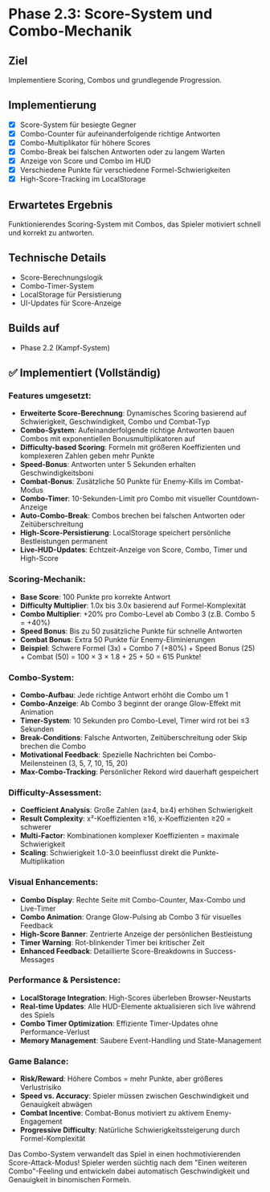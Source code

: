 # Phase 2.3: Score-System und Combo-Mechanik

## Ziel
Implementiere Scoring, Combos und grundlegende Progression.

## Implementierung

- [x] Score-System für besiegte Gegner
- [x] Combo-Counter für aufeinanderfolgende richtige Antworten
- [x] Combo-Multiplikator für höhere Scores
- [x] Combo-Break bei falschen Antworten oder zu langem Warten
- [x] Anzeige von Score und Combo im HUD
- [x] Verschiedene Punkte für verschiedene Formel-Schwierigkeiten
- [x] High-Score-Tracking im LocalStorage

## Erwartetes Ergebnis
Funktionierendes Scoring-System mit Combos, das Spieler motiviert schnell und korrekt zu antworten.

## Technische Details
- Score-Berechnungslogik
- Combo-Timer-System
- LocalStorage für Persistierung
- UI-Updates für Score-Anzeige

## Builds auf
- Phase 2.2 (Kampf-System)

## ✅ Implementiert (Vollständig)

### Features umgesetzt:
- **Erweiterte Score-Berechnung**: Dynamisches Scoring basierend auf Schwierigkeit, Geschwindigkeit, Combo und Combat-Typ
- **Combo-System**: Aufeinanderfolgende richtige Antworten bauen Combos mit exponentiellen Bonusmultiplikatoren auf
- **Difficulty-based Scoring**: Formeln mit größeren Koeffizienten und komplexeren Zahlen geben mehr Punkte
- **Speed-Bonus**: Antworten unter 5 Sekunden erhalten Geschwindigkeitsboni
- **Combat-Bonus**: Zusätzliche 50 Punkte für Enemy-Kills im Combat-Modus
- **Combo-Timer**: 10-Sekunden-Limit pro Combo mit visueller Countdown-Anzeige
- **Auto-Combo-Break**: Combos brechen bei falschen Antworten oder Zeitüberschreitung
- **High-Score-Persistierung**: LocalStorage speichert persönliche Bestleistungen permanent
- **Live-HUD-Updates**: Echtzeit-Anzeige von Score, Combo, Timer und High-Score

### Scoring-Mechanik:
- **Base Score**: 100 Punkte pro korrekte Antwort
- **Difficulty Multiplier**: 1.0x bis 3.0x basierend auf Formel-Komplexität
- **Combo Multiplier**: +20% pro Combo-Level ab Combo 3 (z.B. Combo 5 = +40%)
- **Speed Bonus**: Bis zu 50 zusätzliche Punkte für schnelle Antworten
- **Combat Bonus**: Extra 50 Punkte für Enemy-Eliminierungen
- **Beispiel**: Schwere Formel (3x) + Combo 7 (+80%) + Speed Bonus (25) + Combat (50) = 100 × 3 × 1.8 + 25 + 50 = 615 Punkte!

### Combo-System:
- **Combo-Aufbau**: Jede richtige Antwort erhöht die Combo um 1
- **Combo-Anzeige**: Ab Combo 3 beginnt der orange Glow-Effekt mit Animation
- **Timer-System**: 10 Sekunden pro Combo-Level, Timer wird rot bei ≤3 Sekunden
- **Break-Conditions**: Falsche Antworten, Zeitüberschreitung oder Skip brechen die Combo
- **Motivational Feedback**: Spezielle Nachrichten bei Combo-Meilensteinen (3, 5, 7, 10, 15, 20)
- **Max-Combo-Tracking**: Persönlicher Rekord wird dauerhaft gespeichert

### Difficulty-Assessment:
- **Coefficient Analysis**: Große Zahlen (a≥4, b≥4) erhöhen Schwierigkeit
- **Result Complexity**: x²-Koeffizienten ≥16, x-Koeffizienten ≥20 = schwerer
- **Multi-Factor**: Kombinationen komplexer Koeffizienten = maximale Schwierigkeit
- **Scaling**: Schwierigkeit 1.0-3.0 beeinflusst direkt die Punkte-Multiplikation

### Visual Enhancements:
- **Combo Display**: Rechte Seite mit Combo-Counter, Max-Combo und Live-Timer
- **Combo Animation**: Orange Glow-Pulsing ab Combo 3 für visuelles Feedback
- **High-Score Banner**: Zentrierte Anzeige der persönlichen Bestleistung
- **Timer Warning**: Rot-blinkender Timer bei kritischer Zeit
- **Enhanced Feedback**: Detaillierte Score-Breakdowns in Success-Messages

### Performance & Persistence:
- **LocalStorage Integration**: High-Scores überleben Browser-Neustarts
- **Real-time Updates**: Alle HUD-Elemente aktualisieren sich live während des Spiels
- **Combo Timer Optimization**: Effiziente Timer-Updates ohne Performance-Verlust
- **Memory Management**: Saubere Event-Handling und State-Management

### Game Balance:
- **Risk/Reward**: Höhere Combos = mehr Punkte, aber größeres Verlustrisiko
- **Speed vs. Accuracy**: Spieler müssen zwischen Geschwindigkeit und Genauigkeit abwägen
- **Combat Incentive**: Combat-Bonus motiviert zu aktivem Enemy-Engagement
- **Progressive Difficulty**: Natürliche Schwierigkeitssteigerung durch Formel-Komplexität

Das Combo-System verwandelt das Spiel in einen hochmotivierenden Score-Attack-Modus! Spieler werden süchtig nach dem "Einen weiteren Combo"-Feeling und entwickeln dabei automatisch Geschwindigkeit und Genauigkeit in binomischen Formeln.
